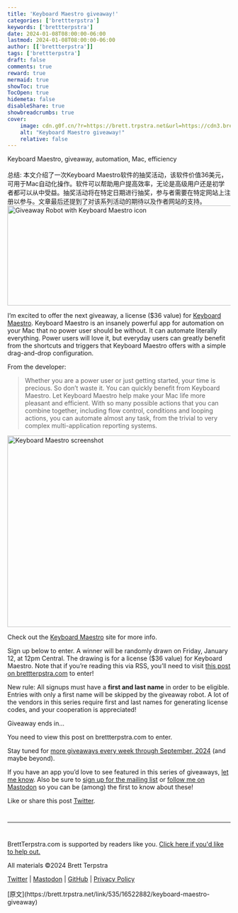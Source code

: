 ```yaml
---
title: 'Keyboard Maestro giveaway!'
categories: ['brettterpstra']
keywords: ['brettterpstra']
date: 2024-01-08T08:00:00-06:00
lastmod: 2024-01-08T08:00:00-06:00
author: [['brettterpstra']]
tags: ['brettterpstra']
draft: false 
comments: true
reward: true 
mermaid: true 
showToc: true 
TocOpen: true 
hidemeta: false 
disableShare: true 
showbreadcrumbs: true 
cover:
    image: cdn.g0f.cn/?r=https://brett.trpstra.net&url=https://cdn3.brettterpstra.com/uploads/2023/09/giveaway-keyboardmaestro2024-rb.jpg
    alt: "Keyboard Maestro giveaway!"
    relative: false
---
```


<div>

<div> Keyboard Maestro, giveaway, automation, Mac, efficiency
<br/><br/>总结:
本文介绍了一次Keyboard Maestro软件的抽奖活动，该软件价值36美元，可用于Mac自动化操作。软件可以帮助用户提高效率，无论是高级用户还是初学者都可以从中受益。抽奖活动将在特定日期进行抽奖，参与者需要在特定网站上注册以参与。文章最后还提到了对该系列活动的期待以及作者网站的支持。 <div>
<noscript class="loading-lazy">
<source media="(max-width: 640px)"/>
<source type="image/webp"/>
<source/>
<img alt="Giveaway Robot with Keyboard Maestro icon" class="aligncenter" height="226" src="cdn.g0f.cn/?r=https://brett.trpstra.net&url=https://cdn3.brettterpstra.com/uploads/2023/09/giveaway-keyboardmaestro2024-rb.jpg" title="Giveaway Robot with Keyboard Maestro icon" width="800"/>
</noscript>
<p>I’m excited to offer the next giveaway, a license ($36 value) for <a href="https://www.keyboardmaestro.com/main/">Keyboard Maestro</a>. Keyboard Maestro is an insanely powerful app for automation on your Mac that no power user should be without. It can automate literally everything. Power users will love it, but everyday users can greatly benefit from the shortcuts and triggers that Keyboard Maestro offers with a simple drag-and-drop configuration.</p>
<p>From the developer:</p>
<blockquote>
<p>Whether you are a power user or just getting started, your time is precious. So don’t waste it. You can quickly benefit from Keyboard Maestro. Let Keyboard Maestro help make your Mac life more pleasant and efficient. With so many possible actions that you can combine together, including flow control, conditions and looping actions, you can automate almost any task, from the trivial to very complex multi-application reporting systems.</p>
</blockquote>
<noscript class="loading-lazy">
<source media="(max-width: 640px)"/>
<source type="image/webp"/>
<source/>
<img alt="Keyboard Maestro screenshot" class="aligncenter" height="433" src="cdn.g0f.cn/?r=https://brett.trpstra.net&url=https://cdn3.brettterpstra.com/uploads/2023/09/keyboardmaestro-screenshot-800.jpg" title="Keyboard Maestro screenshot" width="800"/>
</noscript>
<p>Check out the <a href="https://www.keyboardmaestro.com/main/">Keyboard Maestro</a> site for more info.</p>
<p>Sign up below to enter. A winner will be randomly drawn on Friday, January 12, at 12pm Central. The drawing is for a license ($36 value) for Keyboard Maestro. Note that if you’re reading this via RSS, you’ll need to visit <a href="https://brettterpstra.com/2024/01/08/keyboard-maestro-giveaway">this post on brettterpstra.com</a> to enter!</p>
<p>New rule: All signups must have a <strong>first and last name</strong> in order to be eligible. Entries with only a first name will be skipped by the giveaway robot. A lot of the vendors in this series require first and last names for generating license codes, and your cooperation is appreciated!</p>
<div class="btcountdownwrapper">
<p class="btcountdowncaption">Giveaway ends in...</p>
<div class="btcountdown"><time datetime="2024-01-12T12:00:00-06:00"></time></div></div>
<p>You need to view this post on brettterpstra.com to enter.</p>
<p>Stay tuned for <a href="https://brettterpstra.com/giveaways/upcoming/" title="Upcoming Giveaways - BrettTerpstra.com">more giveaways every week through September, 2024</a> (and maybe beyond).</p>
<p>If you have an app you’d love to see featured in this series of giveaways, <a href="https://brettterpstra.com/contact/">let me know</a>. Also be sure to <a href="https://brettterpstra.com/subscribe/">sign up for the mailing list</a> or <a href="https://nojack.easydns.ca/@ttscoff/">follow me on Mastodon</a> so you can be (among) the first to know about these!</p>
<p>Like or share this post <a class="twitter" href="https://twitter.com/intent/tweet?original_referer=https%3A%2F%2Fbrettterpstra.com%2F2024%2F01%2F08%2Fkeyboard-maestro-giveaway%2F&amp;text=Keyboard+Maestro+giveaway%21&amp;url=https%3A%2F%2Fbrettterpstra.com%2F2024%2F01%2F08%2Fkeyboard-maestro-giveaway%2F&amp;via=ttscoff" rel="nofollow" target="_blank" title="Tweet this post">Twitter</a>.</p>
<hr style="margin: 40px 0;"/>
<p>BrettTerpstra.com is supported by readers like you. <a href="https://brettterpstra.com/support/">Click here if you'd like to help out.</a></p>
<p class="copyright">All materials ©2024 Brett Terpstra</p>
<p><a href="https://twitter.com/ttscoff" rel="me">Twitter</a> | <a href="https://nojack.easydns.ca/@ttscoff" rel="me">Mastodon</a> | <a href="https://github.com/ttscoff">GitHub</a> | <a href="https://brettterpstra.com/legal/privacy.html">Privacy Policy</a></p><img height="1" src="cdn.g0f.cn/?r=https://brett.trpstra.net&url=https://brett.trpstra.net/link/535/16522882.gif" width="1"/>
</div></div>
</div>

<div>
[原文](https://brett.trpstra.net/link/535/16522882/keyboard-maestro-giveaway)
</div>

